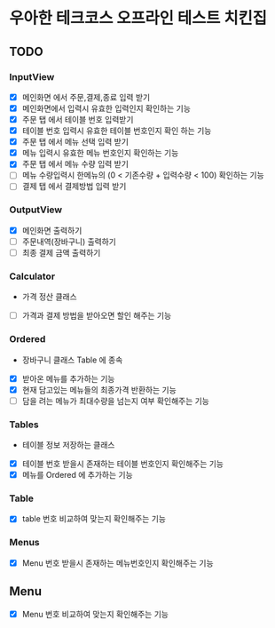 # 우아한 테크코스 오프라인 테스트 치킨집


## TODO

### InputView

- [x] 메인화면 에서 주문,결제,종료 입력 받기
- [x] 메인화면에서 입력시 유효한 입력인지 확인하는 기능
- [x] 주문 탭 에서 테이블 번호 입력받기
- [x] 테이블 번호 입력시 유효한 테이블 번호인지 확인 하는 기능
- [x] 주문 탭 에서 메뉴 선택 입력 받기
- [x] 메뉴 입력시 유효한 메뉴 번호인지 확인하는 기능
- [x] 주문 탭 에서 메뉴 수량 입력 받기
- [ ] 메뉴 수량입력시 한메뉴의 (0 < 기존수량 + 입력수량 < 100) 확인하는 기능
- [ ] 결제 탭 에서 결제방법 입력 받기

### OutputView

- [x] 메인화면 출력하기
- [ ] 주문내역(장바구니) 출력하기
- [ ] 최종 결제 금액 출력하기

### Calculator 

- 가격 정산 클래스 

- [ ] 가격과 결제 방법을 받아오면 할인 해주는 기능

### Ordered

- 장바구니 클래스 Table 에 종속

- [x] 받아온 메뉴를 추가하는 기능
- [x] 현재 담고있는 메뉴들의 최종가격 반환하는 기능
- [ ] 담을 려는 메뉴가 최대수량을 넘는지 여부 확인해주는 기능

### Tables

- 테이블 정보 저장하는 클래스
- [x] 테이블 번호 받을시 존재하는 테이블 번호인지 확인해주는 기능
- [x] 메뉴를 Ordered 에 추가하는 기능

### Table

- [x] table 번호 비교하여 맞는지 확인해주는 기능

### Menus

- [x] Menu 번호 받을시 존재하는 메뉴번호인지 확인해주는 기능

## Menu

- [x] Menu 번호 비교하여 맞는지 확인해주는 기능